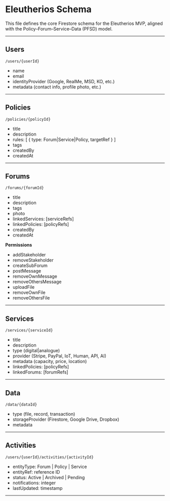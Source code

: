 # Eleutherios Schema

This file defines the core Firestore schema for the Eleutherios MVP, aligned with the Policy–Forum–Service–Data (PFSD) model.

---

## Users
`/users/{userId}`
- name
- email
- identityProvider (Google, RealMe, MSD, KO, etc.)
- metadata (contact info, profile photo, etc.)

---

## Policies
`/policies/{policyId}`
- title
- description
- rules: [ { type: Forum|Service|Policy, targetRef } ]
- tags
- createdBy
- createdAt

---

## Forums
`/forums/{forumId}`
- title
- description
- tags
- photo
- linkedServices: [serviceRefs]
- linkedPolicies: [policyRefs]
- createdBy
- createdAt

**Permissions**
- addStakeholder
- removeStakeholder
- createSubForum
- postMessage
- removeOwnMessage
- removeOthersMessage
- uploadFile
- removeOwnFile
- removeOthersFile

---

## Services
`/services/{serviceId}`
- title
- description
- type (digital|analogue)
- provider (Stripe, PayPal, IoT, Human, API, AI)
- metadata (capacity, price, location)
- linkedPolicies: [policyRefs]
- linkedForums: [forumRefs]

---

## Data
`/data/{dataId}`
- type (file, record, transaction)
- storageProvider (Firestore, Google Drive, Dropbox)
- metadata

---

## Activities
`/users/{userId}/activities/{activityId}`
- entityType: Forum | Policy | Service
- entityRef: reference ID
- status: Active | Archived | Pending
- notifications: integer
- lastUpdated: timestamp

---

